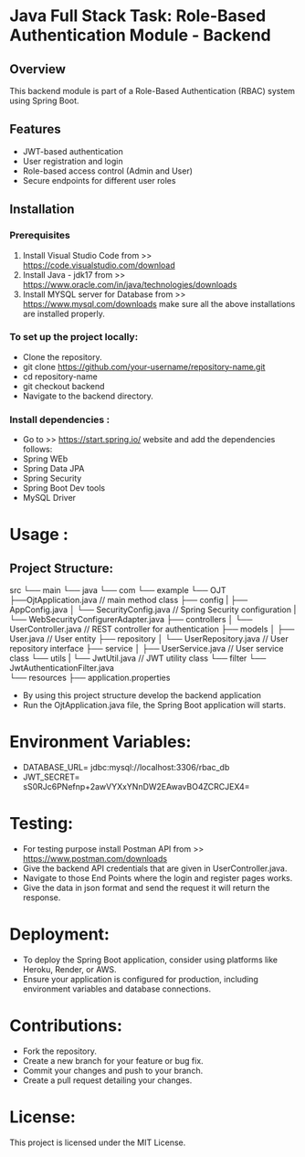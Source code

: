 # Java Full Stack Task: Role-Based Authentication Module - Backend

## Overview
This backend module is part of a Role-Based Authentication (RBAC) system using Spring Boot.

## Features
- JWT-based authentication
- User registration and login
- Role-based access control (Admin and User)
- Secure endpoints for different user roles


## Installation
### Prerequisites
1. Install Visual Studio Code from >> https://code.visualstudio.com/download
2. Install  Java - jdk17  from  >> https://www.oracle.com/in/java/technologies/downloads
3. Install MYSQL server for Database from >> https://www.mysql.com/downloads
make sure all the above installations are installed properly.

### To set up the project locally:
- Clone the repository.                         
-  git clone https://github.com/your-username/repository-name.git
-  cd repository-name
-  git checkout backend
-  Navigate to the backend directory.

### Install dependencies :
- Go to >> https://start.spring.io/ website and add the dependencies follows:
- Spring WEb
- Spring Data JPA
- Spring Security
- Spring Boot Dev tools
- MySQL Driver

# Usage : 
## Project Structure:
src
└── main
    └── java
        └── com
            └── example
                └── OJT
                    ├──OjtApplication.java                       // main  method class
                    ├── config
                    |    ├── AppConfig.java
                    │    └── SecurityConfig.java                  // Spring Security configuration
                    |    └── WebSecurityConfigurerAdapter.java
                    ├── controllers
                    │    └── UserController.java                  // REST controller for authentication
                    ├── models
                    │    ├── User.java                            // User entity
                    ├── repository
                    │    └── UserRepository.java          // User repository interface
                    ├── service
                    │    ├── UserService.java             // User service class
                    └── utils
                    |    └── JwtUtil.java                 // JWT utility class
                    └── filter
                          └── JwtAuthenticationFilter.java   
└── resources
         ├── application.properties   
- By using this project structure  develop the backend application
- Run the OjtApplication.java file, the Spring Boot application will starts.

  
# Environment Variables:
- DATABASE_URL= jdbc:mysql://localhost:3306/rbac_db
- JWT_SECRET= sS0RJc6PNefnp+2awVYXxYNnDW2EAwavBO4ZCRCJEX4=

# Testing:
- For testing purpose install Postman API from >> https://www.postman.com/downloads
- Give the backend API credentials that are given in UserController.java.
- Navigate to those End Points where the login and register pages works.
- Give the data in json format and send the request it will return the response.

# Deployment:
- To deploy the Spring Boot application, consider using platforms like Heroku, Render, or AWS. 
- Ensure your application is configured for production, including environment variables and database connections.

# Contributions:
- Fork the repository.
- Create a new branch for your feature or bug fix.
- Commit your changes and push to your branch.
- Create a pull request detailing your changes.

# License:
This project is licensed under the MIT License.


   

